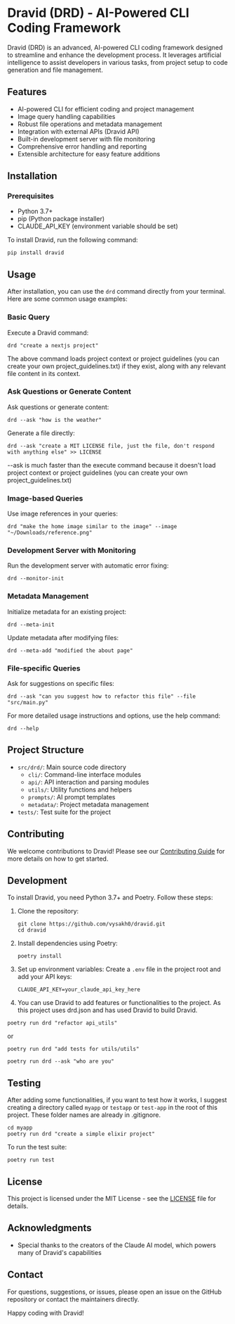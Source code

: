 # Dravid (DRD) - AI-Powered CLI Coding Framework

Dravid (DRD) is an advanced, AI-powered CLI coding framework designed to streamline and enhance the development process. It leverages artificial intelligence to assist developers in various tasks, from project setup to code generation and file management.

## Features

- AI-powered CLI for efficient coding and project management
- Image query handling capabilities
- Robust file operations and metadata management
- Integration with external APIs (Dravid API)
- Built-in development server with file monitoring
- Comprehensive error handling and reporting
- Extensible architecture for easy feature additions

## Installation

### Prerequisites

- Python 3.7+
- pip (Python package installer)
- CLAUDE_API_KEY (environment variable should be set)

To install Dravid, run the following command:

```
pip install dravid
```

## Usage

After installation, you can use the `drd` command directly from your terminal. Here are some common usage examples:

### Basic Query

Execute a Dravid command:

```
drd "create a nextjs project"
```

The above command loads project context or project guidelines (you can create your own project_guidelines.txt) if they exist, along with any relevant file content in its context.

### Ask Questions or Generate Content

Ask questions or generate content:

```
drd --ask "how is the weather"
```

Generate a file directly:

```
drd --ask "create a MIT LICENSE file, just the file, don't respond with anything else" >> LICENSE
```

--ask is much faster than the execute command because it doesn't load project context or project guidelines (you can create your own project_guidelines.txt)

### Image-based Queries

Use image references in your queries:

```
drd "make the home image similar to the image" --image "~/Downloads/reference.png"
```

### Development Server with Monitoring

Run the development server with automatic error fixing:

```
drd --monitor-init
```

### Metadata Management

Initialize metadata for an existing project:

```
drd --meta-init
```

Update metadata after modifying files:

```
drd --meta-add "modified the about page"
```

### File-specific Queries

Ask for suggestions on specific files:

```
drd --ask "can you suggest how to refactor this file" --file "src/main.py"
```

For more detailed usage instructions and options, use the help command:

```
drd --help
```

## Project Structure

- `src/drd/`: Main source code directory
  - `cli/`: Command-line interface modules
  - `api/`: API interaction and parsing modules
  - `utils/`: Utility functions and helpers
  - `prompts/`: AI prompt templates
  - `metadata/`: Project metadata management
- `tests/`: Test suite for the project

## Contributing

We welcome contributions to Dravid! Please see our [Contributing Guide](CONTRIBUTING.md) for more details on how to get started.

## Development

To install Dravid, you need Python 3.7+ and Poetry. Follow these steps:

1. Clone the repository:

   ```
   git clone https://github.com/vysakh0/dravid.git
   cd dravid
   ```

2. Install dependencies using Poetry:

   ```
   poetry install
   ```

3. Set up environment variables:
   Create a `.env` file in the project root and add your API keys:
   ```
   CLAUDE_API_KEY=your_claude_api_key_here
   ```
4. You can use Dravid to add features or functionalities to the project. As this project uses drd.json
   and has used Dravid to build Dravid.

```
poetry run drd "refactor api_utils"
```

or

```
poetry run drd "add tests for utils/utils"
```

```
poetry run drd --ask "who are you"
```

## Testing

After adding some functionalities, if you want to test how it works, I suggest creating a directory
called `myapp` or `testapp` or `test-app` in the root of this project. These folder names are already in .gitignore.

```
cd myapp
poetry run drd "create a simple elixir project"
```

To run the test suite:

```
poetry run test
```

## License

This project is licensed under the MIT License - see the [LICENSE](LICENSE) file for details.

## Acknowledgments

- Special thanks to the creators of the Claude AI model, which powers many of Dravid's capabilities

## Contact

For questions, suggestions, or issues, please open an issue on the GitHub repository or contact the maintainers directly.

Happy coding with Dravid!

